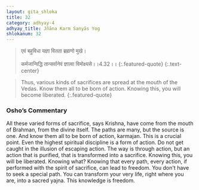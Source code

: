 ```yaml
---
layout: gita_shloka
title: 32
category: adhyay-4
adhyay_title: Jñāna Karm Sanyās Yog
shlokanum: 32
---
```


> एवं बहुविधा यज्ञा वितता ब्रह्मणो मुखे।<br><br>कर्मजान्विद्धि तान्सर्वानेवं ज्ञात्वा विमोक्ष्यसे।।4.32।।
{:.featured-quote} 
{:.text-center}

> Thus, various kinds of sacrifices are spread at the mouth of the Vedas. Know them all to be born of action. Knowing this, you will become liberated.
{:.featured-quote}

### Osho’s Commentary
All these varied forms of sacrifice, says Krishna, have come from the mouth of Brahman, from the divine itself. The paths are many, but the source is one.
And know them all to be born of action, karmajan. This is a crucial point. Even the highest spiritual discipline is a form of action. Do not get caught in the illusion of escaping action. The way is through action, but an action that is purified, that is transformed into a sacrifice.
Knowing this, you will be liberated. Knowing what? Knowing that every path, every action, if performed with the spirit of sacrifice, can lead to freedom. You don't have to seek a special path. You can transform your very life, right where you are, into a sacred yajna. This knowledge is freedom.
